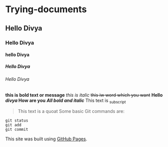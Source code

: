 # Trying-documents
## Hello Divya
### Hello Divya
#### hello Divya 
##### Hello Divya
###### Hello Divya
**this is bold text or message**
*this is italic*
~~this iw word which you want~~ 
**Hello _divya_ How are you**
***All bold and italic***
This text is <sub>subscript</sub>
>This text  is a quoat
Some basic Git commands are:
```
git status
git add
git commit
```
This site was built using [GitHub Pages](https://pages.github.com/).
